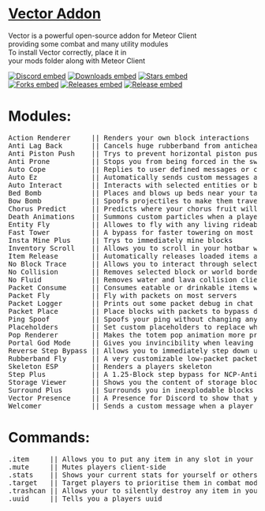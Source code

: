 <div align="left">
  
# [Vector Addon](https://cally72jhb.github.io/website/)

Vector is a powerful open-source addon for Meteor Client      <br/>
providing some combat and many utility modules                <br/>
To install Vector correctly, place it in                      <br/>
your mods folder along with Meteor Client                     <br/>

[![Discord embed](https://img.shields.io/discord/863813920892518461.svg?logo=discord&logoColor=FFFFFF&style=flat-square&label=Discord&colorA=606060&colorB=7289DA)](https://discord.gg/A3nYgbKeXR)
[![Downloads embed](https://img.shields.io/github/downloads/cally72jhb/vector-addon/total.svg?style=flat-square&label=Downloads&colorA=606060&colorB=4FCF34)](https://github.com/cally72jhb/vector-addon/releases)
[![Stars embed](https://img.shields.io/github/stars/cally72jhb/vector-addon.svg?style=flat-square&label=Stars&colorA=606060&colorB=FDD110)](https://github.com/cally72jhb/vector-addon/stargazers)
<br/>
[![Forks embed](https://img.shields.io/github/forks/cally72jhb/vector-addon.svg?style=flat-square&label=Forks&colorA=606060&colorB=DB4A39)](https://github.com/cally72jhb/vector-addon/network/members)
[![Releases embed](https://badgen.net/github/releases/cally72jhb/vector-addon?style=flat-square&label=Releases&color=158FCC)](https://github.com/cally72jhb/vector-addon/releases)
[![Release embed](https://badgen.net/github/release/cally72jhb/vector-addon?style=flat-square&label=Latest+Release&color=158FCC)](https://github.com/cally72jhb/vector-addon/releases)

</div>

<h1>Modules:</h1>
<pre>
Action Renderer     || Renders your own block interactions
Anti Lag Back       || Cancels huge rubberband from anticheats
Anti Piston Push    || Trys to prevent horizontal piston pushing
Anti Prone          || Stops you from being forced in the swimming animation client-side
Auto Cope           || Replies to user defined messages or copes after death
Auto Ez             || Automatically sends custom messages after killing or popping a player
Auto Interact       || Interacts with selected entities or blocks for you
Bed Bomb            || Places and blows up beds near your targets to deal a lot of damage
Bow Bomb            || Spoofs projectiles to make them travel further and do more damage
Chorus Predict      || Predicts where your chorus fruit will teleport you
Death Animations    || Summons custom particles when a player dies
Entity Fly          || Allowes to fly with any living rideable entity
Fast Tower          || A bypass for faster towering on most servers
Insta Mine Plus     || Trys to immediately mine blocks
Inventory Scroll    || Allows you to scroll in your hotbar while having screens opened
Item Release        || Automatically releases loaded items after a set delay
No Block Trace      || Allows you to interact through selected blocks when holding a pickaxe
No Collision        || Removes selected block or world border collisions client-side
No Fluid            || Removes water and lava collision client-side
Packet Consume      || Consumes eatable or drinkable items with packets
Packet Fly          || Fly with packets on most servers
Packet Logger       || Prints out some packet debug in chat
Packet Place        || Place blocks with packets to bypass desyncing with the server
Ping Spoof          || Spoofs your ping without changing any gameplay
Placeholders        || Set custom placeholders to replace when sending messages
Pop Renderer        || Makes the totem pop animation more pretty
Portal God Mode     || Gives you invincibility when leaving a portal
Reverse Step Bypass || Allows you to immediately step down up to 5 Blocks
Rubberband Fly      || A very customizable low-packet packet fly alternative
Skeleton ESP        || Renders a players skeleton
Step Plus           || A 1.25-Block step bypass for NCP-Anticheats
Storage Viewer      || Shows you the content of storage blocks around you
Surround Plus       || Surrounds you in inexplodable blocks to prevent much explosion damage
Vector Presence     || A Presence for Discord to show that you are playing Vector Addon
Welcomer            || Sends a custom message when a player joins or leaves the server
</pre>

<h1>Commands:</h1>
<pre>
.item     || Allows you to put any item in any slot in your inventory
.mute     || Mutes players client-side
.stats    || Shows your current stats for yourself or others
.target   || Target players to prioritise them in combat modules
.trashcan || Allows your to silently destroy any item in your hand without dropping it
.uuid     || Tells you a players uuid
</pre>
